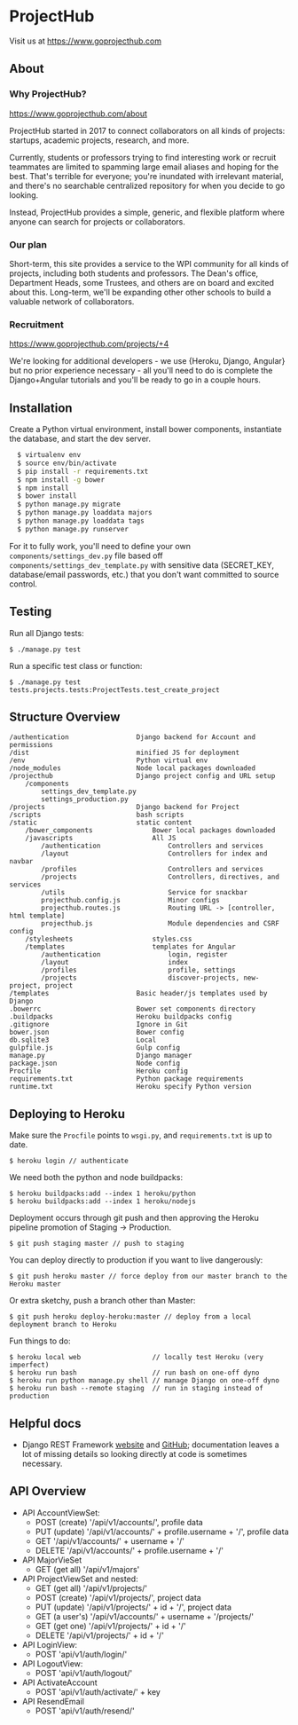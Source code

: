 # ProjectHub

Visit us at https://www.goprojecthub.com

## About

### Why ProjectHub?

https://www.goprojecthub.com/about

ProjectHub started in 2017 to connect collaborators on all kinds of projects: startups, academic projects, research, and more.

Currently, students or professors trying to find interesting work or recruit teammates are limited to spamming large email aliases and hoping for the best. That's terrible for everyone; you're inundated with irrelevant material, and there's no searchable centralized repository for when you decide to go looking.

Instead, ProjectHub provides a simple, generic, and flexible platform where anyone can search for projects or collaborators.

### Our plan

Short-term, this site provides a service to the WPI community for all kinds of projects, including both students and professors. The Dean's office, Department Heads, some Trustees, and others are on board and excited about this. Long-term, we'll be expanding other other schools to build a valuable network of collaborators.

### Recruitment

https://www.goprojecthub.com/projects/+4

We're looking for additional developers - we use {Heroku, Django, Angular} but no prior experience necessary - all you'll need to do is complete the Django+Angular tutorials and you'll be ready to go in a couple hours.

## Installation

Create a Python virtual environment, install bower components, instantiate the database, and start the dev server.
```bash
  $ virtualenv env
  $ source env/bin/activate
  $ pip install -r requirements.txt
  $ npm install -g bower
  $ npm install
  $ bower install
  $ python manage.py migrate
  $ python manage.py loaddata majors
  $ python manage.py loaddata tags
  $ python manage.py runserver
```
For it to fully work, you'll need to define your own `components/settings_dev.py` file based off `components/settings_dev_template.py` with sensitive data (SECRET_KEY, database/email passwords, etc.) that you don't want committed to source control.

## Testing

Run all Django tests:

    $ ./manage.py test

Run a specific test class or function:

    $ ./manage.py test tests.projects.tests:ProjectTests.test_create_project

## Structure Overview

    /authentication                 Django backend for Account and permissions
    /dist                           minified JS for deployment
    /env                            Python virtual env
    /node_modules                   Node local packages downloaded
    /projecthub                     Django project config and URL setup
        /components
            settings_dev_template.py
            settings_production.py
    /projects                       Django backend for Project
    /scripts                        bash scripts
    /static                         static content
        /bower_components               Bower local packages downloaded
        /javascripts                    All JS
            /authentication                 Controllers and services
            /layout                         Controllers for index and navbar
            /profiles                       Controllers and services
            /projects                       Controllers, directives, and services
            /utils                          Service for snackbar
            projecthub.config.js            Minor configs
            projecthub.routes.js            Routing URL -> [controller, html template]
            projecthub.js                   Module dependencies and CSRF config
        /stylesheets                    styles.css
        /templates                      templates for Angular
            /authentication                 login, register
            /layout                         index
            /profiles                       profile, settings
            /projects                       discover-projects, new-project, project
    /templates                      Basic header/js templates used by Django
    .bowerrc                        Bower set components directory
    .buildpacks                     Heroku buildpacks config
    .gitignore                      Ignore in Git
    bower.json                      Bower config
    db.sqlite3                      Local
    gulpfile.js                     Gulp config
    manage.py                       Django manager
    package.json                    Node config
    Procfile                        Heroku config
    requirements.txt                Python package requirements
    runtime.txt                     Heroku specify Python version

## Deploying to Heroku

Make sure the `Procfile` points to `wsgi.py`, and `requirements.txt` is up to date.

    $ heroku login // authenticate

We need both the python and node buildpacks:

    $ heroku buildpacks:add --index 1 heroku/python
    $ heroku buildpacks:add --index 1 heroku/nodejs

Deployment occurs through git push and then approving the Heroku pipeline promotion of Staging -> Production.

    $ git push staging master // push to staging

You can deploy directly to production if you want to live dangerously:

    $ git push heroku master // force deploy from our master branch to the Heroku master

Or extra sketchy, push a branch other than Master:

    $ git push heroku deploy-heroku:master // deploy from a local deployment branch to Heroku

Fun things to do:

    $ heroku local web                  // locally test Heroku (very imperfect)
    $ heroku run bash                   // run bash on one-off dyno
    $ heroku run python manage.py shell // manage Django on one-off dyno
    $ heroku run bash --remote staging  // run in staging instead of production

## Helpful docs

* Django REST Framework [website](http://www.django-rest-framework.org) and [GitHub](https://github.com/encode/django-rest-framework/tree/24791cb353d1924086b30abe2188280547d9a6c4); documentation leaves a lot of missing details so looking directly at code is sometimes necessary.

## API Overview

* API AccountViewSet:
    * POST (create)   '/api/v1/accounts/', profile data
    * PUT (update)    '/api/v1/accounts/' + profile.username + '/', profile data
    * GET             '/api/v1/accounts/' + username + '/'
    * DELETE          '/api/v1/accounts/' + profile.username + '/'
* API MajorVieSet
	* GET (get all)   '/api/v1/majors'
* API ProjectViewSet and nested:
    * GET (get all)   '/api/v1/projects/'
    * POST (create)   '/api/v1/projects/', project data
    * PUT (update)    '/api/v1/projects/' + id + '/', project data
    * GET (a user's)  '/api/v1/accounts/' + username + '/projects/'
    * GET (get one)   '/api/v1/projects/' + id + '/'
    * DELETE          '/api/v1/projects/' + id + '/'
* API LoginView:
    * POST              'api/v1/auth/login/'
* API LogoutView:
    * POST              'api/v1/auth/logout/'
* API ActivateAccount
    * POST              'api/v1/auth/activate/' + key
* API ResendEmail
    * POST              'api/v1/auth/resend/'

